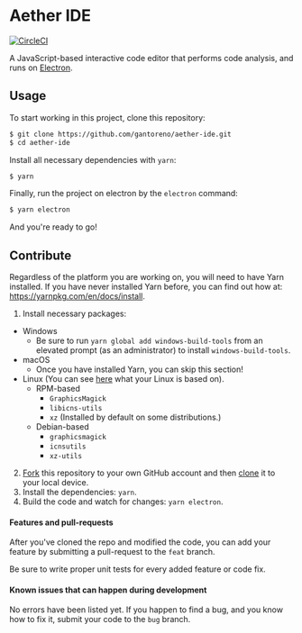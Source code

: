 # Aether IDE

[![CircleCI](https://circleci.com/gh/hollandsgabe/aether-ide.svg?style=shield)](https://circleci.com/gh/hollandsgabe/aether-ide)

A JavaScript-based interactive code editor that performs code analysis, and runs on [Electron](https://electronjs.org/).

## Usage

To start working in this project, clone this repository:

```sh
$ git clone https://github.com/gantoreno/aether-ide.git
$ cd aether-ide
```

Install all necessary dependencies with `yarn`:

```sh
$ yarn
```

Finally, run the project on electron by the `electron` command:

```sh
$ yarn electron
```

And you're ready to go!

## Contribute

Regardless of the platform you are working on, you will need to have Yarn installed. If you have never installed Yarn before, you can find out how at: https://yarnpkg.com/en/docs/install.

1. Install necessary packages:

- Windows
  - Be sure to run `yarn global add windows-build-tools` from an elevated prompt (as an administrator) to install `windows-build-tools`.
- macOS
  - Once you have installed Yarn, you can skip this section!
- Linux (You can see [here](https://en.wikipedia.org/wiki/List_of_Linux_distributions) what your Linux is based on).
  - RPM-based
    - `GraphicsMagick`
    - `libicns-utils`
    - `xz` (Installed by default on some distributions.)
  - Debian-based
    - `graphicsmagick`
    - `icnsutils`
    - `xz-utils`

2. [Fork](https://help.github.com/articles/fork-a-repo/) this repository to your own GitHub account and then [clone](https://help.github.com/articles/cloning-a-repository/) it to your local device.
3. Install the dependencies: `yarn`.
4. Build the code and watch for changes: `yarn electron`.

#### Features and pull-requests

After you've cloned the repo and modified the code, you can add your feature by submitting a pull-request to the `feat` branch.

Be sure to write proper unit tests for every added feature or code fix.

#### Known issues that can happen during development

No errors have been listed yet. If you happen to find a bug, and you know how to fix it, submit your code to the `bug` branch.
